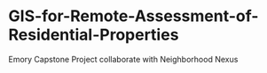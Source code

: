 # GIS-for-Remote-Assessment-of-Residential-Properties
Emory Capstone Project collaborate with Neighborhood Nexus
